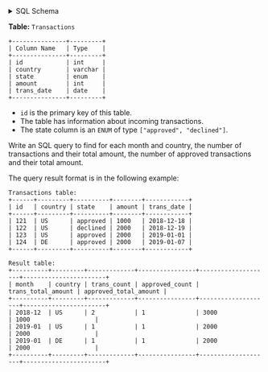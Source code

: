 <details>
<summary> SQL Schema</summary>

```sql
DROP TABLE IF EXISTS Transactions;

CREATE TABLE IF NOT EXISTS
  Transactions (id int, country varchar(4), state VARCHAR(50) CHECK(state IN ('approved', 'declined')), amount int, trans_date date);

INSERT INTO
  Transactions (id, country, state, amount, trans_date)
VALUES
  ('121', 'US', 'approved', '1000', '2018-12-18'),
  ('122', 'US', 'declined', '2000', '2018-12-19'),
  ('123', 'US', 'approved', '2000', '2019-01-01'),
  ('124', 'DE', 'approved', '2000', '2019-01-07');
```

</details>

**Table:** `Transactions`

```
+---------------+---------+
| Column Name   | Type    |
+---------------+---------+
| id            | int     |
| country       | varchar |
| state         | enum    |
| amount        | int     |
| trans_date    | date    |
+---------------+---------+
```

- `id` is the primary key of this table.
- The table has information about incoming transactions.
- The state column is an `ENUM` of type `["approved", "declined"]`.

Write an SQL query to find for each month and country, the number of transactions and their total amount, the number of approved transactions and their total amount.

The query result format is in the following example:

```
Transactions table:
+------+---------+----------+--------+------------+
| id   | country | state    | amount | trans_date |
+------+---------+----------+--------+------------+
| 121  | US      | approved | 1000   | 2018-12-18 |
| 122  | US      | declined | 2000   | 2018-12-19 |
| 123  | US      | approved | 2000   | 2019-01-01 |
| 124  | DE      | approved | 2000   | 2019-01-07 |
+------+---------+----------+--------+------------+

Result table:
+----------+---------+-------------+----------------+--------------------+-----------------------+
| month    | country | trans_count | approved_count | trans_total_amount | approved_total_amount |
+----------+---------+-------------+----------------+--------------------+-----------------------+
| 2018-12  | US      | 2           | 1              | 3000               | 1000                  |
| 2019-01  | US      | 1           | 1              | 2000               | 2000                  |
| 2019-01  | DE      | 1           | 1              | 2000               | 2000                  |
+----------+---------+-------------+----------------+--------------------+-----------------------+
```